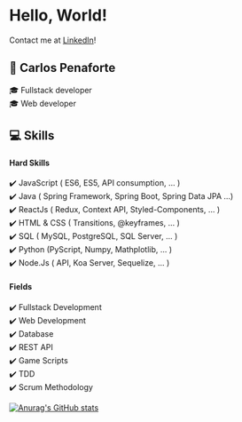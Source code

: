 # Hello, World!
Contact me at [LinkedIn](https://www.linkedin.com/m/in/carlospenaforte)!
## :raising_hand: Carlos Penaforte
 :mortar_board: Fullstack developer     
 :mortar_board: Web developer 
## :computer: Skills
 #### Hard Skills
 :heavy_check_mark: JavaScript ( ES6, ES5, API consumption, ... )    
 :heavy_check_mark: Java ( Spring Framework, Spring Boot, Spring Data JPA ...)    
 :heavy_check_mark: ReactJs ( Redux, Context API, Styled-Components, ... )     
 :heavy_check_mark: HTML & CSS ( Transitions, @keyframes, ... )    
 :heavy_check_mark: SQL ( MySQL, PostgreSQL, SQL Server, ... )    
 :heavy_check_mark: Python (PyScript, Numpy, Mathplotlib, ... )    
 :heavy_check_mark: Node.Js ( API, Koa Server, Sequelize, ... )    
 #### Fields
 :heavy_check_mark: Fullstack Development    
 :heavy_check_mark: Web Development    
 :heavy_check_mark: Database    
 :heavy_check_mark: REST API    
 :heavy_check_mark: Game Scripts   
 :heavy_check_mark: TDD   
 :heavy_check_mark: Scrum Methodology     

[![Anurag's GitHub stats](https://github-readme-stats.vercel.app/api?username=CarlosPenaforte)](https://github.com/anuraghazra/github-readme-stats)

<!---
CarlosPenaforte/CarlosPenaforte is a ✨ special ✨ repository because its `README.md` (this file) appears on your GitHub profile.
You can click the Preview link to take a look at your changes.
--->
